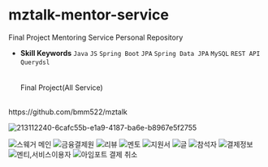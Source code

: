 # mztalk-mentor-service
Final Project Mentoring Service Personal Repository
- **Skill Keywords**
      `Java` `JS` `Spring Boot` `JPA` `Spring Data JPA` `MySQL` `REST API` `Querydsl`
<br><br><br>
Final Project(All Service)
<br>
https://github.com/bmm522/mztalk

![213112240-6cafc55b-e1a9-4187-ba6e-b8967e5f2755](https://user-images.githubusercontent.com/110237577/216803948-6cb12d36-f127-474d-9dd0-b6095dfbf6e2.png)


![스웨거 메인](https://user-images.githubusercontent.com/110237577/213118288-fa33c316-d473-4b16-919c-53f749bf14ce.jpg)
![금융결제원](https://user-images.githubusercontent.com/110237577/213118340-fb52afb2-e550-4bd4-b7ad-062630a96867.jpg)
![리뷰](https://user-images.githubusercontent.com/110237577/213118357-6837e4e6-ae7c-4214-83ce-48423e645e2d.jpg)
![멘토](https://user-images.githubusercontent.com/110237577/213118374-adb58d9b-6b71-4ea8-af0f-e4e24ff0c162.jpg)
![지원서](https://user-images.githubusercontent.com/110237577/213118399-68814a7f-0921-452e-80b5-7e50352d4d62.jpg)
![글](https://user-images.githubusercontent.com/110237577/213118464-46eddaa9-eb97-43d6-99a2-fefd56ca69da.jpg)
![참석자](https://user-images.githubusercontent.com/110237577/213118686-e2dc3a02-c11a-459e-9642-aa96efec4fc1.jpg)
![결제정보](https://user-images.githubusercontent.com/110237577/213118720-0b519c6b-cec9-4a8a-bb8f-cf48c6fb1a87.jpg)
![멘티,서비스이용자](https://user-images.githubusercontent.com/110237577/213118745-f5403c01-6d0a-45e5-bb67-627c346b4561.jpg)
![아임포트 결제 취소](https://user-images.githubusercontent.com/110237577/213118766-4090bfae-0a2a-4c59-803c-aeb76fdfaf61.jpg)
